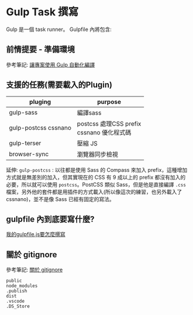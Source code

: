 # Gulp Task 撰寫
Gulp 是一個 task runner。
Gulpfile 內將包含:


## 前情提要 - 準備環境

參考筆記: [讓專案使用 Gulp 自動化編譯](https://hoyis-note.coderbridge.io/2021/07/19/gulp-github/)

## 支援的任務(需要載入的Plugin)

| pluging | purpose |
| -------- | -------- |
|gulp-sass | 編譯sass |
|gulp-postcss cssnano| postcss 處理CSS prefix<br>cssnano 優化程式碼|
|gulp-terser |壓縮 JS |
|browser-sync | 瀏覽器同步檢視|

延伸:
`gulp-postcss` : 以往都是使用 Sass 的 Compass 來加入 prefix，這種增加方式就是無差別的加入，但其實現在的 CSS 有 9 成以上的 prefix 都沒有加入的必要，所以就可以使用 `postcss`。PostCSS 類似 Sass，但是他是直接編譯 `.css` 檔案，另外他的套件都是用插件的方式載入(所以像這次的練習，也另外載入了cssnano)，並不是像 Sass 已經有固定的寫法。

## gulpfile 內到底要寫什麼?

[我的gulpfile.js要怎麼撰寫](https://hoyis-note.coderbridge.io/2021/08/15/%E6%88%91%E7%9A%84gulpfilejs%E8%A6%81%E6%80%8E%E9%BA%BC%E6%92%B0%E5%AF%AB/)

## 關於 gitignore

參考筆記: [關於 gitignore](https://hoyis-note.coderbridge.io/2021/08/14/gitignore/)
```
public
node_modules
.publish
dist
.vscode
.DS_Store
```